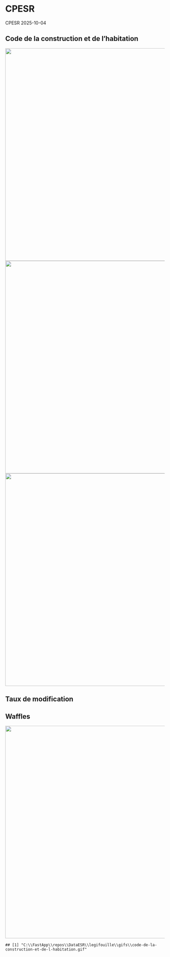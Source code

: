CPESR
================
CPESR
2025-10-04

## Code de la construction et de l’habitation

<img src="C:/FastApp/repos/DataESR/legifouille/codes/code-de-la-construction-et-de-l-habitation/legifouille-code_files/figure-gfm/versions-1.png" width="672" />

<img src="C:/FastApp/repos/DataESR/legifouille/codes/code-de-la-construction-et-de-l-habitation/legifouille-code_files/figure-gfm/modifications-1.png" width="672" />
<img src="C:/FastApp/repos/DataESR/legifouille/codes/code-de-la-construction-et-de-l-habitation/legifouille-code_files/figure-gfm/taille_modifications-1.png" width="672" />

## Taux de modification

## Waffles

<img src="C:/FastApp/repos/DataESR/legifouille/codes/code-de-la-construction-et-de-l-habitation/legifouille-code_files/figure-gfm/unnamed-chunk-4-1.png" width="672" />

    ## [1] "C:\\FastApp\\repos\\DataESR\\legifouille\\gifs\\code-de-la-construction-et-de-l-habitation.gif"

